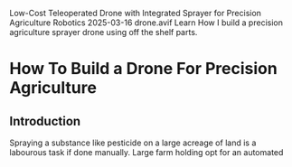 Low-Cost Teleoperated Drone with Integrated Sprayer for Precision Agriculture
Robotics
2025-03-16
drone.avif
Learn How I build a precision agriculture sprayer drone using off the shelf parts.

# How To Build a Drone For Precision Agriculture

## Introduction

Spraying a substance like pesticide on a large acreage of land is a labourous task if done manually. Large farm holding opt for an automated
